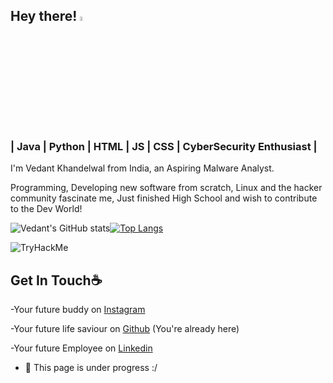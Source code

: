 ## Hey there! <img src="https://media.giphy.com/media/hvRJCLFzcasrR4ia7z/giphy.gif" width="4.5%">
### | Java | Python | HTML | JS | CSS | CyberSecurity Enthusiast |
I'm Vedant Khandelwal from India, an Aspiring Malware Analyst. 

Programming, Developing new software from scratch, Linux and the hacker community fascinate me, Just finished High School and wish to contribute to the Dev World!

![Vedant's GitHub stats](https://github-readme-stats.vercel.app/api?username=TheVedantKhandelwal&include_all_commits=true&count_private=true&show_icons=true)[![Top Langs](https://github-readme-stats.vercel.app/api/top-langs/?username=TheVedantKhandelwal&count_private=true&include_all_commits=true)](https://github.com/TheVedantKhandelwal/github-readme-stats)

<img src="https://tryhackme-badges.s3.amazonaws.com/coolved1543.png" alt="TryHackMe">

## Get In Touch☕
-Your future buddy on [Instagram](https://instagram.com/TheVedantKhandelwal)

-Your future life saviour on [Github](https://Github.com/TheVedantKhandelwal) (You're already here)

-Your future Employee on [Linkedin](https://in.linkedin.com/in/vedant-khandelwal-067aa9b5?trk=people-guest_people_search-card)

- 🔭 This page is under progress :/
 




